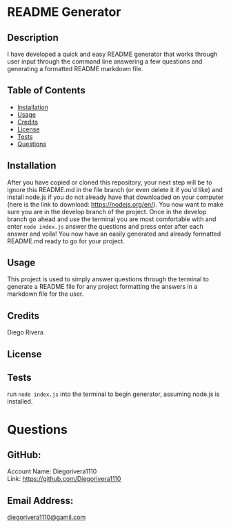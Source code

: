 # README Generator

  ## Description
   I have developed a quick and easy README generator that works through user input through the command line answering a few questions and generating a formatted README markdown file.

  ## Table of Contents
  - [Installation](#installation)
  - [Usage](#usage)
  - [Credits](#credits)
  - [License](#license)
  - [Tests](#tests)
  - [Questions](#questions)

  ## Installation
  After you have copied or cloned this repository, your next step will be to ignore this README.md in the file branch (or even delete it if you'd like) and install node.js if you do not already have that downloaded on your computer (here is the link to download: https://nodejs.org/en/). You now want to make sure you are in the develop branch of the project. Once in the develop branch go ahead and use the terminal you are most comfortable with and enter `node index.js` answer the questions and press enter after each answer and voila! You now have an easily generated and already formatted README.md ready to go for your project.

  ## Usage
  This project is used to simply answer questions through the terminal to generate a README file for any project formatting the answers in a markdown file for the user.

  ## Credits
  Diego Rivera  

  ## License


  ## Tests
  run `node index.js` into the terminal to begin generator, assuming node.js is installed.
  
  # Questions

  ## GitHub: 
  Account Name: Diegorivera1110<br /> Link: 
  https://github.com/Diegorivera1110

  ## Email Address: 
  diegorivera1110@gamil.com


